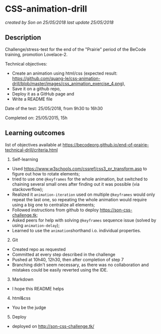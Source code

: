 # CSS-animation-drill
_created by Son on 25/05/2018_
_last update 25/05/2018_

## Description
Challenge/stress-test for the end of the "Prairie" period of the BeCode training, promotion Lovelace-2.

Technical objectives: 
* Create an animation using html/css (expected result: https://github.com/quang-le/css-animation-drill/blob/master/images/css_animation_exercise_4.png), 
* Save it on a github repo, 
* Deploy it as a GitHub page and 
* Write a README file

Date of the test: 25/05/2018, from 9h30 to 16h30

Completed on: 25/05/2015, 15h

## Learning outcomes
list of objectives available at https://becodeorg.github.io/end-of-prairie-technical-drill/criteria.html

1. Self-learning
* Used https://www.w3schools.com/cssref/css3_pr_transform.asp to figure out how to rotate elements;
* tried to use one `@keyframes` for the whole animation, but switched to chaining several small ones after finding out it was possible (via stackoverflow);
* Realized it `animation-iteration` used on multiple `@keyframes` would only repeat the last one, so repeating the whole animation would require using a big one to centralize all elements;
* Followed instructions from github to deploy https://son-css-challenge.tk;
* Asked peers for help with solving `@keyframes` sequence issue (solved by using `animation-delay`);
* Learned to use the `animation`shorthand i.o. individual properties.

2. Git
* Created repo as requested
* Committed at every step described in the challenge
* Pushed at 10h40, 12h30, then after completion of step 7
* Branching didn't seem necessary, as there was no collaboration and mistakes could be easily reverted using the IDE.

3. Markdown
* I hope this README helps

4. html&css
* You be the judge

5. Deploy
* deployed on http://son-css-challenge.tk/